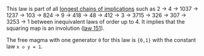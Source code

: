 This law is part of all [longest chains of implications](https://leanprover.zulipchat.com/#narrow/channel/458659-Equational/topic/Longest.20implication.20chain/near/521750611) such as 2 → 4 → 1037 → 1237 → 103 → 824 → 9 → 418 → 48 → 412 → 3 → 3715 → 326 → 307 → 3253 → 1 between inequivalent laws of order up to 4.  It implies that the squaring map is an involution ([law 151](https://teorth.github.io/equational_theories/implications/?151)).

The free magma with one generator `0` for this law is `{0,1}` with the constant law `x ◇ y = 1`.
